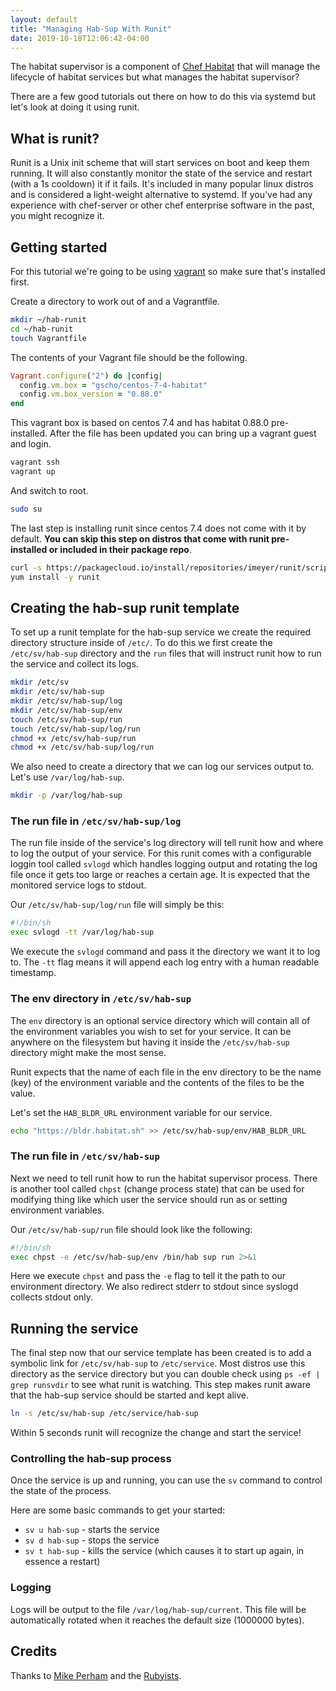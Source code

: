 ```yaml
---
layout: default
title: "Managing Hab-Sup With Runit"
date: 2019-10-18T12:06:42-04:00
---
```


The habitat supervisor is a component of [Chef Habitat](../2019-10-12-what-is-habitat) that will manage the lifecycle of habitat services but what manages the habitat supervisor?

There are a few good tutorials out there on how to do this via systemd but let's look at doing it using runit.

## What is runit?

Runit is a Unix init scheme that will start services on boot and keep them running. It will also constantly monitor the state of the service and restart (with a 1s cooldown) it if it fails. It's included in many popular linux distros and is considered a light-weight alternative to systemd. If you've had any experience with chef-server or other chef enterprise software in the past, you might recognize it.

## Getting started

For this tutorial we're going to be using [vagrant](https://www.vagrantup.com/downloads.html) so make sure that's installed first.

Create a directory to work out of and a Vagrantfile.

```bash
mkdir ~/hab-runit
cd ~/hab-runit
touch Vagrantfile
```

The contents of your Vagrant file should be the following.

```ruby
Vagrant.configure("2") do |config|
  config.vm.box = "gscho/centos-7-4-habitat"
  config.vm.box_version = "0.88.0"
end
```

This vagrant box is based on centos 7.4 and has habitat 0.88.0 pre-installed. After the file has been updated you can bring up a vagrant guest and login.

```bash
vagrant ssh
vagrant up
```


And switch to root.

```bash
sudo su
```

The last step is installing runit since centos 7.4 does not come with it by default. **You can skip this step on distros that come with runit pre-installed or included in their package repo**.

```bash
curl -s https://packagecloud.io/install/repositories/imeyer/runit/script.rpm.sh | sudo bash
yum install -y runit
```

## Creating the hab-sup runit template

To set up a runit template for the hab-sup service we create the required directory structure inside of `/etc/`. To do this we first create the `/etc/sv/hab-sup` directory and the `run` files that will instruct runit how to run the service and collect its logs.

```bash
mkdir /etc/sv
mkdir /etc/sv/hab-sup
mkdir /etc/sv/hab-sup/log
mkdir /etc/sv/hab-sup/env
touch /etc/sv/hab-sup/run
touch /etc/sv/hab-sup/log/run
chmod +x /etc/sv/hab-sup/run
chmod +x /etc/sv/hab-sup/log/run
```

We also need to create a directory that we can log our services output to. Let's use `/var/log/hab-sup`.

```bash
mkdir -p /var/log/hab-sup
```

### The run file in `/etc/sv/hab-sup/log`

The run file inside of the service's log directory will tell runit how and where to log the output of your service. For this runit comes with a configurable loggin tool called `svlogd` which handles logging output and rotating the log file once it gets too large or reaches a certain age. It is expected that the monitored service logs to stdout.

Our `/etc/sv/hab-sup/log/run` file will simply be this:

```bash
#!/bin/sh
exec svlogd -tt /var/log/hab-sup
```

We execute the `svlogd` command and pass it the directory we want it to log to. The `-tt` flag means it will append each log entry with a human readable timestamp.

### The env directory in `/etc/sv/hab-sup`

The `env` directory is an optional service directory which will contain all of the environment variables you wish to set for your service. It can be anywhere on the filesystem but having it inside the `/etc/sv/hab-sup` directory might make the most sense.

Runit expects that the name of each file in the env directory to be the name (key) of the environment variable and the contents of the files to be the value.

Let's set the `HAB_BLDR_URL` environment variable for our service.

```bash
echo "https://bldr.habitat.sh" >> /etc/sv/hab-sup/env/HAB_BLDR_URL
```

### The run file in `/etc/sv/hab-sup`

Next we need to tell runit how to run the habitat supervisor process. There is another tool called `chpst` (change process state) that can be used for modifying thing like which user the service should run as or setting environment variables.

Our `/etc/sv/hab-sup/run` file should look like the following:

```bash
#!/bin/sh
exec chpst -e /etc/sv/hab-sup/env /bin/hab sup run 2>&1
```

Here we execute `chpst` and pass the `-e` flag to tell it the path to our environment directory. We also redirect stderr to stdout since syslogd collects stdout only.

## Running the service

The final step now that our service template has been created is to add a symbolic link for `/etc/sv/hab-sup` to `/etc/service`. Most distros use this directory as the service directory but you can double check using `ps -ef | grep runsvdir` to see what runit is watching. This step makes runit aware that the hab-sup service should be started and kept alive.

```bash
ln -s /etc/sv/hab-sup /etc/service/hab-sup
```

Within 5 seconds runit will recognize the change and start the service!

### Controlling the hab-sup process

Once the service is up and running, you can use the `sv` command to control the state of the process.

Here are some basic commands to get your started:

- `sv u hab-sup` - starts the service
- `sv d hab-sup` - stops the service
- `sv t hab-sup` - kills the service (which causes it to start up again, in essence a restart)

### Logging

Logs will be output to the file `/var/log/hab-sup/current`. This file will be automatically rotated when it reaches the default size (1000000 bytes).

## Credits

Thanks to [Mike Perham](https://www.mikeperham.com/2014/07/07/use-runit/) and the [Rubyists](https://rubyists.github.io/2011/05/02/runit-for-ruby-and-everything-else.html).

